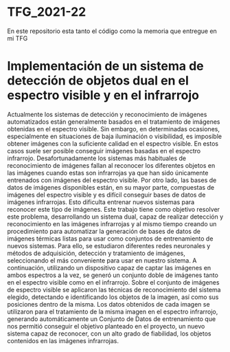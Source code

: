 # TFG_2021-22
En este repositorio esta tanto el código como la memoria que entregue en mi TFG


# Implementación de un sistema de detección de objetos dual en el espectro visible y en el infrarrojo

Actualmente los sistemas de detección y reconocimiento de imágenes automatizados están
generalmente basados en el tratamiento de imágenes obtenidas en el espectro visible. Sin embargo, en
determinadas ocasiones, especialmente en situaciones de baja iluminación o visibilidad, es imposible
obtener imágenes con la suficiente calidad en el espectro visible. En estos casos suele ser posible
conseguir imágenes basadas en el espectro infrarrojo. Desafortunadamente los sistemas más habituales
de reconocimiento de imágenes fallan al reconocer los diferentes objetos en las imágenes cuando estas
son infrarrojas ya que han sido únicamente entrenados con imágenes del espectro visible.
Por otro lado, las bases de datos de imágenes disponibles están, en su mayor parte, compuestas de
imágenes del espectro visible y es difícil conseguir bases de datos de imágenes infrarrojas. Esto dificulta
entrenar nuevos sistemas para reconocer este tipo de imágenes.
Este trabajo tiene como objetivo resolver este problema, desarrollando un sistema dual, capaz de realizar
detección y reconocimiento en las imágenes infrarrojas y al mismo tiempo creando un procedimiento
para automatizar la generación de bases de datos de imágenes térmicas listas para usar como conjuntos
de entrenamiento de nuevos sistemas.
Para ello, se estudiaron diferentes redes neuronales y métodos de adquisición, detección y tratamiento
de imágenes, seleccionando el más conveniente para usar en nuestro sistema.
A continuación, utilizando un dispositivo capaz de captar las imágenes en ambos espectros a la vez, se
generó un conjunto doble de imágenes tanto en el espectro visible como en el infrarrojo. Sobre el
conjunto de imágenes de espectro visible se aplicaron las técnicas de reconocimiento del sistema
elegido, detectando e identificando los objetos de la imagen, así como sus posiciones dentro de la
misma.
Los datos obtenidos de cada imagen se utilizaron para el tratamiento de la misma imagen en el espectro
infrarrojo, generando automáticamente un Conjunto de Datos de entrenamiento que nos permitió
conseguir el objetivo planteado en el proyecto, un nuevo sistema capaz de reconocer, con un alto grado
de fiabilidad, los objetos contenidos en las imágenes infrarrojas.
